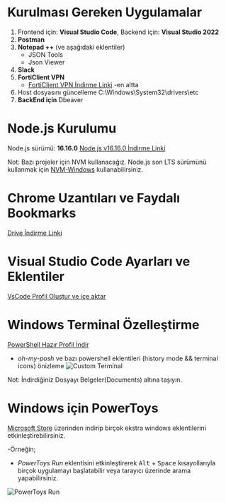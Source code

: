 # Kurulması Gereken Uygulamalar

1. Frontend için: **Visual Studio Code**, Backend için: **Visual Studio 2022**
2. **Postman**
3. **Notepad ++** (ve aşağıdaki eklentiler)
   - JSON Tools
   - Json Viewer
4. **Slack**
5. **FortiClient VPN**
   - [FortiClient VPN İndirme Linki](https://www.fortinet.com/support/product-downloads)
   -en altta
6. Host dosyasını güncelleme C:\Windows\System32\drivers\etc
7. **BackEnd için** Dbeaver
# Node.js Kurulumu

Node.js sürümü: **16.16.0**
[Node.js v16.16.0 İndirme Linki](https://nodejs.org/dist/v16.16.0/node-v16.16.0-x86.msi)

Not: Bazı projeler için NVM kullanacağız. Node.js son LTS sürümünü kullanmak için [NVM-Windows](https://github.com/coreybutler/nvm-windows#readme) kullanabilirsiniz.

# Chrome Uzantıları ve Faydalı Bookmarks

[Drive İndirme Linki](https://drive.google.com/file/d/1zP0mRLciXxAYyj7_f1175VwSsU7o2V98/view?usp=sharing](https://drive.google.com/drive/folders/1bk6V9yY4xw_Hv89TEiLmyLzYZCwqr9jQ?usp=sharing))

# Visual Studio Code Ayarları ve Eklentiler

[VsCode Profil Oluştur ve içe aktar](https://vscode.dev/editor/profile/github/87df97ceb570e1298a251fc3f2e5d1f8)

# Windows Terminal Özelleştirme

[PowerShell Hazır Profil İndir](https://drive.google.com/file/d/1rwsU0avHm0uxiRwU70-bnlNiXsBLg3z2/view?usp=sharing)

- *oh-my-posh* ve bazı powershell eklentileri (history mode && terminal icons) önizleme
![Custom Terminal](https://i.hizliresim.com/c1pivnq.png)

Not: İndirdiğiniz Dosyayı Belgeler(Documents) altına taşıyın.

# Windows için PowerToys

[Microsoft Store](https://apps.microsoft.com/detail/XP89DCGQ3K6VLD?hl=tr-tr&gl=tr) üzerinden indirip birçok ekstra windows eklentilerini etkinleştirebilirsiniz.

-Örneğin; 
- *PowerToys Run* eklentisini etkinleştirerek  <kbd>Alt</kbd> + <kbd>Space</kbd> kısayollarıyla birçok uygulamayı başlatabilir veya tarayıcı üzerinde arama yapabilirsiniz.

![PowerToys Run](https://i.hizliresim.com/rfk00uy.png)


